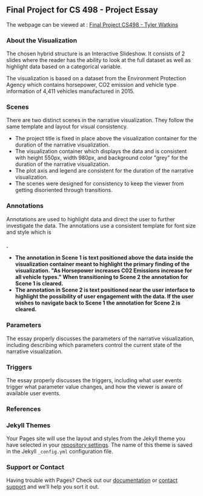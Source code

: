 ## Final Project for CS 498 - Project Essay

The webpage can be viewed at : [Final Project CS498 - Tyler Watkins](https://tylerwatkins101.github.io/cs498-visualization-project/)


### About the Visualization

The chosen hybrid structure is an Interactive Slideshow. It consists of 2 slides where the reader has the ability to look at the full dataset as well as highlight data based on a categorical variable.

The visualization is based on a dataset from the Environment Protection Agency which contains horsepower, CO2 emission and vehicle type information of 4,411 vehicles manufactured in 2015.

### Scenes

There are two distinct scenes in the narrative visualization. They follow the same template and layout for visual consistency. 
- The project title is fixed in place above the visualization container for the duration of the narrative visualization.
- The visualization container which displays the data and is consistent with height 550px, width 980px, and background color "grey" for the duration of the narrative visualization.
- The plot axis and legend are consistent for the duration of the narrative visualization.
- The scenes were designed for consistency to keep the viewer from getting disoriented through transitions.

### Annotations

Annotations are used to highlight data and direct the user to further investigate the data. The annotations use a consistent template for font size and style which is <h4>.
- The annotation in Scene 1 is text positioned above the data inside the visualization container meant to highlight the primary finding of the visualization. "As Horsepower increases C02 Emissions increase for all vehicle types." When transitioning to Scene 2 the annotation for Scene 1 is cleared.
- The annotation in Scene 2 is text positioned near the user interface to highlight the possibility of user engagement with the data. If the user wishes to navigate back to Scene 1 the annotation for Scene 2 is cleared.

### Parameters

The essay properly discusses the parameters of the narrative visualization, including describing which parameters control the current state of the narrative visualization.

### Triggers

The essay properly discusses the triggers, including what user events trigger what parameter value changes, and how the viewer is aware of available user events.

### References


### Jekyll Themes

Your Pages site will use the layout and styles from the Jekyll theme you have selected in your [repository settings](https://github.com/tylerwatkins101/cs498-visualization-project/settings). The name of this theme is saved in the Jekyll `_config.yml` configuration file.

### Support or Contact

Having trouble with Pages? Check out our [documentation](https://help.github.com/categories/github-pages-basics/) or [contact support](https://github.com/contact) and we’ll help you sort it out.
